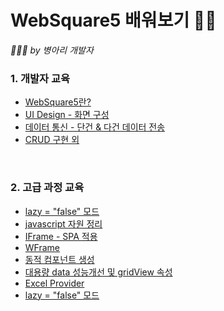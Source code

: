 # WebSquare5 배워보기 👩‍💻
*🐥🐣🐤 by 병아리 개발자*
<br/>

### 1. 개발자 교육

- [WebSquare5란?](./Beginners/BegSummary1.md)
- [UI Design - 화면 구성](./Beginners/BegSummary2.md)
- [데이터 통신 - 단건 & 다건 데이터 전송](./Beginners/BegSummary3.md)
- [CRUD 구현 외](./BegSummary4.md)
<br/>

### 2. 고급 과정 교육

- [lazy = "false" 모드](./Advanced/AdvSummary1.md)
- [javascript 자원 정리](./Advanced/AdvSummary2.md)
- [IFrame - SPA 적용](./Advanced/AdvSummary3.md)
- [WFrame](./Advanced/AdvSummary4.md)
- [동적 컴포넌트 생성](./Advanced/AdvSummary5.md)
- [대용량 data 성능개선 및 gridView 속성](./Advanced/AdvSummary6.md)
- [Excel Provider](./Advanced/AdvSummary7.md)
- [lazy = "false" 모드](./Advanced/AdvSummary8.md)

<br/>
<br/>
